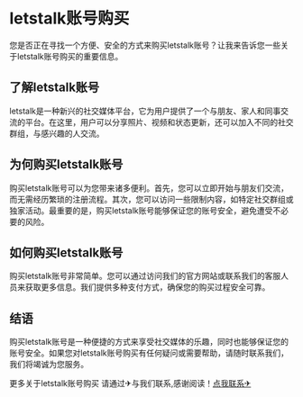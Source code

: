 # letstalk账号购买

您是否正在寻找一个方便、安全的方式来购买letstalk账号？让我来告诉您一些关于letstalk账号购买的重要信息。

## 了解letstalk账号

letstalk是一种新兴的社交媒体平台，它为用户提供了一个与朋友、家人和同事交流的平台。在这里，用户可以分享照片、视频和状态更新，还可以加入不同的社交群组，与感兴趣的人交流。

## 为何购买letstalk账号

购买letstalk账号可以为您带来诸多便利。首先，您可以立即开始与朋友们交流，而无需经历繁琐的注册流程。其次，您可以访问一些限制内容，如特定社交群组或独家活动。最重要的是，购买letstalk账号能够保证您的账号安全，避免遭受不必要的风险。

## 如何购买letstalk账号

购买letstalk账号非常简单。您可以通过访问我们的官方网站或联系我们的客服人员来获取更多信息。我们提供多种支付方式，确保您的购买过程安全可靠。

## 结语

购买letstalk账号是一种便捷的方式来享受社交媒体的乐趣，同时也能够保证您的账号安全。如果您对letstalk账号购买有任何疑问或需要帮助，请随时联系我们，我们将竭诚为您服务。

更多关于letstalk账号购买 请通过✈与我们联系,感谢阅读！[点我联系✈](https://img.G208.com)